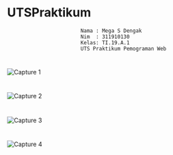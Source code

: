# UTSPraktikum


                            Nama : Mega S Dengak
                            Nim  : 311910130
                            Kelas: TI.19.A.1
                            UTS Praktikum Pemograman Web
                
                
#                            
![Capture 1](https://user-images.githubusercontent.com/56498195/117027820-42bdd900-ad27-11eb-88a1-224c2008dcf2.PNG)

# 
![Capture 2](https://user-images.githubusercontent.com/56498195/117028099-93353680-ad27-11eb-9557-f04d50dfb45c.PNG)

# 
![Capture 3](https://user-images.githubusercontent.com/56498195/117028232-b52eb900-ad27-11eb-8ba7-8c305e82df50.PNG)

# 
![Capture 4](https://user-images.githubusercontent.com/56498195/117028340-d394b480-ad27-11eb-977c-a4c8756b61a3.PNG)
